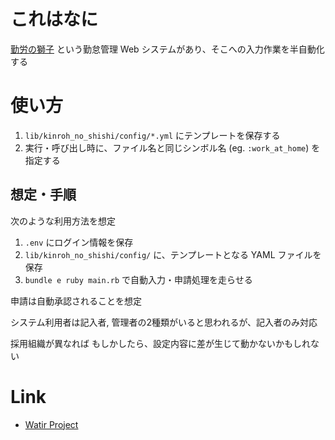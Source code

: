 # これはなに

[勤労の獅子](https://sas-com.com/service/kinrou.html) という勤怠管理 Web システムがあり、そこへの入力作業を半自動化する

# 使い方

1. `lib/kinroh_no_shishi/config/*.yml` にテンプレートを保存する
2. 実行・呼び出し時に、ファイル名と同じシンボル名 (eg. `:work_at_home`) を指定する

## 想定・手順

次のような利用方法を想定

1. `.env` にログイン情報を保存
2. `lib/kinroh_no_shishi/config/` に、テンプレートとなる YAML ファイルを保存
3. `bundle e ruby main.rb` で自動入力・申請処理を走らせる

申請は自動承認されることを想定

システム利用者は記入者, 管理者の2種類がいると思われるが、記入者のみ対応

採用組織が異なれば もしかしたら、設定内容に差が生じて動かないかもしれない

# Link

* [Watir Project](http://watir.com/)
